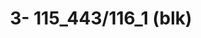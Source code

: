 ---
inv_num: 2022-004
add_credit:
url: 2022-004
title: '3- 115_443/116_1 (blk) '
year: '2022'
display_year: '2022'
medium: UV ink on IKEA LINNMON  table tops
dims: 200 x 120 x 4 cm
pitch:
ps:
live_url:
youtube:
related_code:
subheading:
download:
commission:
layout: things-i-made
---
